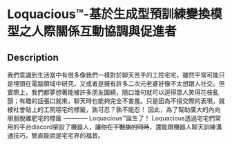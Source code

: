 # Loquacious™-基於生成型預訓練變換模型之人際關係互動協調與促進者
## Description
   我們意識到生活當中有很多像我們一樣對於聊天苦手的工院宅宅，雖然平常可能只是埋頭在電腦領域中研究，又或者是擁有許多二次元老婆好像不太想跟人社交。但實際上，我們都夢想著能被許多朋友圍繞，隨口幾句就可以逗得眾人笑得花枝亂顫；有趣的話張口就來，聊天時也能夠完全不害羞。只是因為不擅交際的表現，就被社會貼上的工院噁宅的標籤，孰可忍？孰不能忍！ 因此，為了幫助廣大的內向朋朋脫離肥宅的標籤 ———— Loquacious™誕生了！
   Loquacious透過宅宅們常用的平台discord架設了機器人，~~讓你在下戰旗的同時~~，還能跟機器人聊天訓練溝通技巧，簡直能說是宅宅界的福音。 
